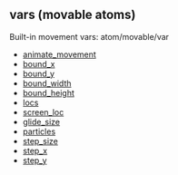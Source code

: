 ## vars (movable atoms)


Built-in movement vars:
atom/movable/var
*   [animate_movement](/atom/movable/var/animate_movement)
*   [bound_x](/atom/movable/var/bound_x)
*   [bound_y](/atom/movable/var/bound_y)
*   [bound_width](/atom/movable/var/bound_width)
*   [bound_height](/atom/movable/var/bound_height)
*   [locs](/atom/movable/var/locs)
*   [screen_loc](/atom/movable/var/screen_loc)
*   [glide_size](/atom/movable/var/glide_size)
*   [particles](/atom/movable/var/particles)
*   [step_size](/atom/movable/var/step_size)
*   [step_x](/atom/movable/var/step_x)
*   [step_y](/atom/movable/var/step_y)
